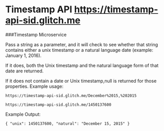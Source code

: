 # Timestamp API https://timestamp-api-sid.glitch.me

###Timestamp Microservice

Pass a string as a parameter, and it will check to see whether that string contains either a unix timestamp or a natural language date (example: January 1, 2016).

If it does, both the Unix timestamp and the natural language form of that date are returned.

If it does not contain a date or Unix timestamp,null is returned for those properties.
Example usage:

`https://timestamp-api-sid.glitch.me/December%2015,%202015`

`https://timestamp-api-sid.glitch.me/1450137600`


Example Output:

```{ "unix": 1450137600, "natural": "December 15, 2015" }```
